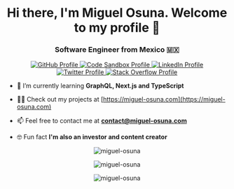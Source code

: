 <h1 align="center">Hi there, I'm Miguel Osuna. Welcome to my profile 👋</h1>
<h3 align="center">Software Engineer from Mexico 🇲🇽</h3>

<p align="center">
    <a href="https://github.com/miguel-osuna" target="_blank">
        <img src="https://img.shields.io/badge/GitHub-100000?style=for-the-badge&logo=github&logoColor=white" alt="GitHub Profile" />
    </a>
    <a href="https://codesandbox.io/u/miguel-osuna" taget="_blank">
        <img src="https://img.shields.io/badge/Codesandbox-000000?style=for-the-badge&logo=CodeSandbox&logoColor=white" alt="Code Sandbox Profile" />
    </a>
    <a href="https://www.linkedin.com/in/osuna-angulo/" target="_blank">
        <img src="https://img.shields.io/badge/LinkedIn-0077B5?style=for-the-badge&logo=linkedin&logoColor=white" alt="LinkedIn Profile" />
    </a>
    <a href="https://twitter.com/MiguelO41506867" target="_blank">
        <img src="https://img.shields.io/badge/Twitter-1DA1F2?style=for-the-badge&logo=twitter&logoColor=white" alt="Twitter Profile" />
    </a>
    <a href="https://stackoverflow.com/users/11616949/miguel-osuna" target="_blank">
        <img src="https://img.shields.io/badge/Stack_Overflow-FE7A16?style=for-the-badge&logo=stack-overflow&logoColor=white" alt="Stack Overflow Profile"/>
    </a>
</p>


- 🌱 I’m currently learning **GraphQL, Next.js and TypeScript**

- 👨‍💻 Check out my projects at [https://miguel-osuna.com](https://miguel-osuna.com)

- 📫 Feel free to contact me at **contact@miguel-osuna.com**

- 🤓 Fun fact **I'm also an investor and content creator**

<p align="center">
    <img src="https://github-readme-stats.vercel.app/api/top-langs?username=miguel-osuna&theme=tokyonight&show_icons=true&locale=en&layout=compact" alt="miguel-osuna" />
</p>

<p align="center">
    <img src="https://github-readme-stats.vercel.app/api?username=miguel-osuna&theme=tokyonight&show_icons=true&locale=en" alt="miguel-osuna" />
</p>

<p align="center">
    <img src="https://github-readme-streak-stats.herokuapp.com/?user=miguel-osuna&theme=tokyonight" alt="miguel-osuna" />
</p>
